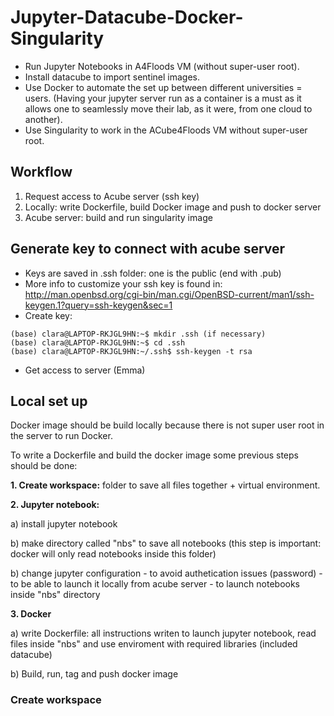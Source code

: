 # Jupyter-Datacube-Docker-Singularity
- Run Jupyter Notebooks in A4Floods VM (without super-user root). 
- Install datacube to import sentinel images. 
- Use Docker to automate the set up between different universities = users. (Having your jupyter server run as a container is a must as it allows one to seamlessly move their lab, as it were, from one cloud to another). 
- Use Singularity to work in the ACube4Floods VM without super-user root.

## Workflow
1. Request access to Acube server (ssh key)
2. Locally: write Dockerfile, build Docker image and push to docker server
3. Acube server: build and run singularity image

## Generate key to connect with acube server
- Keys are saved in .ssh folder: one is the public (end with .pub)
- More info to customize your ssh key is found in: http://man.openbsd.org/cgi-bin/man.cgi/OpenBSD-current/man1/ssh-keygen.1?query=ssh-keygen&sec=1
- Create key:

```
(base) clara@LAPTOP-RKJGL9HN:~$ mkdir .ssh (if necessary)
(base) clara@LAPTOP-RKJGL9HN:~$ cd .ssh
(base) clara@LAPTOP-RKJGL9HN:~/.ssh$ ssh-keygen -t rsa
```
- Get access to server (Emma)

## Local set up
Docker image should be build locally because there is not super user root in the server to run Docker. 

To write a Dockerfile and build the docker image some previous steps should be done:

**1. Create workspace:** folder to save all files together + virtual environment.

**2. Jupyter notebook:** 

  a) install jupyter notebook
  
  b) make directory called "nbs" to save all notebooks (this step is important: docker will only read notebooks inside this folder)
  
  b) change jupyter configuration 
    - to avoid authetication issues (password)
    - to be able to launch it locally from acube server
    - to launch notebooks inside "nbs" directory

**3. Docker**

  a) write Dockerfile: all instructions writen to launch jupyter notebook, read files inside "nbs" and use enviroment with required libraries (included datacube)
  
  b) Build, run, tag and push docker image
  
  ### Create workspace
  
